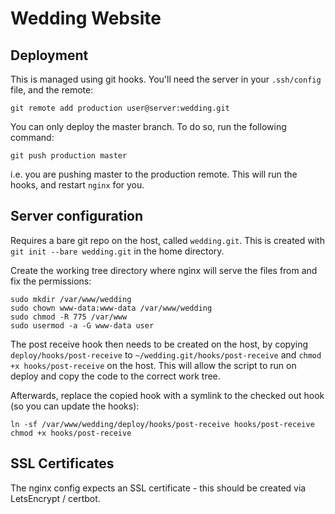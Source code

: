 # Wedding Website

## Deployment

This is managed using git hooks. You'll need the server in your ```.ssh/config``` file,
and the remote:

    git remote add production user@server:wedding.git

You can only deploy the master branch. To do so, run the following command:

    git push production master

i.e. you are pushing master to the production remote. This will run the hooks, and
restart ```nginx``` for you.

## Server configuration

Requires a bare git repo on the host, called ```wedding.git```. This is created
with ```git init --bare wedding.git``` in the home directory.

Create the working tree directory where nginx will serve the files from and fix the
permissions:

    sudo mkdir /var/www/wedding
    sudo chown www-data:www-data /var/www/wedding
    sudo chmod -R 775 /var/www
    sudo usermod -a -G www-data user

The post receive hook then needs to be created on the host, by copying
```deploy/hooks/post-receive``` to ```~/wedding.git/hooks/post-receive``` and
```chmod +x hooks/post-receive``` on the host. This will allow the script to run on
deploy and copy the code to the correct work tree.

Afterwards, replace the copied hook with a symlink to the checked out hook (so you can update the hooks):

    ln -sf /var/www/wedding/deploy/hooks/post-receive hooks/post-receive
    chmod +x hooks/post-receive

## SSL Certificates

The nginx config expects an SSL certificate - this should be created via LetsEncrypt / certbot.